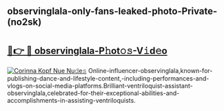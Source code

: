 ## observinglala-only-fans​-leaked-photo​-Private-(no2sk)


# <h2><a href="https://mediaupload.pro?title=observinglala&ref=git">🔗👉 🔴 observinglala-P𝚑ot𝚘𝚜-V𝚒d𝚎o</a></h2>

[![Corinna Kopf Nue Nu𝚍e𝚜](https://i.imgur.com/0qMVB7G.gif)](https://mediaupload.pro?title=observinglala&ref=git)
Online-influencer-observinglala,known-for-publishing-dance-and-lifestyle-content,-including-performances-and-vlogs-on-social-media-platforms.Brilliant-ventriloquist-assistant-observinglala,celebrated-for-their-exceptional-abilities-and-accomplishments-in-assisting-ventriloquists.  